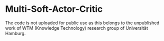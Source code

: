# Multi-Soft-Actor-Critic
The code is not uploaded for public use as this belongs to the unpublished work of WTM (Knowledge Technology) research group of Universität Hamburg. 
